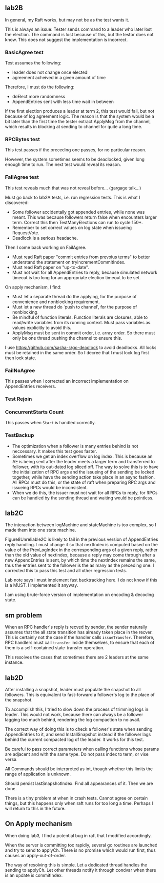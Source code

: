## lab2B

In general, my Raft works, but may not be as the test wants it.

This is always an issue: Tester sends command to a leader who later lost the election. The command is lost because of this, but the testor does not know. This does not suggest the implementation is incorrect.

### BasicAgree test

Test assumes the following:

- leader does not change once elected
- agreement acheived in a given amount of time

Therefore, I must do the following:

- doElect more randomness
- AppendEntries sent with less time wait in between

If the first election produces a leader at term 2, this test would fail, but not because of log agreement logic. The reason is that the system would be a bit later than the first time the tester extract ApplyMsg from the channel, which results in blocking at sending to channel for quite a long time. 

### RPCBytes test

This test passes if the preceding one passes, for no particular reason.

However, the system sometimes seems to be deadlocked, given long enough time to run. The next test would reveal its reason.

### FailAgree test

This test reveals much that was not reveal before... (gargage talk...)

Must go back to lab2A tests, i.e. run regression tests. This is what I discovered:

- Some follower accidentally got appended entries, while none was meant. This was because followers return false when encounters larger term. Correct this then TestManyElections can run to cycle 150+.
- Remember to set correct values on log state when issueing RequestVote.
- Deadlock is a serious headache.

Then I come back working on FailAgree. 

- Must read Raft paper "commit entries from prevoius terms" to better understand the statement on tryIncrementCommitIndex.
- Must read Raft paper on "up-to-date".
- Must not wait for all AppendEntries to reply, because simulated network timeout is too long for an appropriate election timeout to be set.

On apply mechanism, I find:

- Must let a separate thread do the applying, for the purpose of convenience and nonblocking requirement.
- Must let a new thread do 'push to channel', for the purpose of nonblocking.
- Be mindful of function literals. Function literals are closures, able to read/write variables from its running context. Must pass variables as values explicitly to avoid this.
- ApplyMsg must be sent in commit order, i.e. array order. So there must only be one thread pushing the channel to ensure this.

I use https://github.com/sasha-s/go-deadlock to avoid deadlocks. All locks must be retained in the same order. So I decree that I must lock log first then lock state.

### FailNoAgree

This passes when I corrected an incorrect implementation on AppendEntries receivers.

### Test Rejoin


### ConcurrentStarts Count

This passes when `Start` is handled correctly. 

### TestBackup

- The optimization when a follower is many entries behind is not neccessary. It makes this test goes faster.
- Sometimes we get an index overflow on log index. This is because an AE is being sent after the leader meets a larger term and transferred to follower, with its out-dated log sliced off. The way to solve this is to have the initialization of RPC args and the issueing of the sending be locked together, while have the sending action take place in an async fashion. All RPCs must do this, or the state of raft when preparing RPC args and issueing RPCs would be inconsistent.
- When we do this, the issuer must not wait for all RPCs to reply, for RPCs can be handled by the sending thread and waiting would be pointless.

## lab2C

The interaction between logMachine and stateMachine is too complex, so I made them into one state machine.

Figure8Unreliable2C is likely to fail in the previous version of AppendEntries reply handling. I must change it so that nextIndex is computed based on the value of the PrevLogIndex in the corresponding args of a given reply, rather than the old value of nextIndex, because a reply may come through after a new AppendEntries is sent, by which time the nextIndex remains the same, thus the entries sent to the follower is the as many as the preceding one. I corrected this to pass this test and all other regression tests.

Lab note says I must implement fast backtracking here. I do not know if this is a MUST. I implemented it anyway.

I am using brute-force version of implementation on encoding & decoding state.

## sm problem

When an RPC handler's reply is recved by sender, the sender naturally assumes that the all state transition has already taken place in the recver. This is certainly not the case if the handler calls `issueTransfer`. Therefore, RPC handlers must call `transfer` inside themselves, to ensure that each of them is a self-contained state-transfer operation.

This resolves the cases that sometimes there are 2 leaders at the same instance.

## lab2D

After installing a snapshot, leader must populate the snapshot to all followers. This is equivalent to fast-forward a follower's log to the place of the snapshot.

To accomplish this, I tried to slow down the process of trimming logs in leader. This would not work, because there can always be a follower lagging too much behind, rendering the log compaction to no avail.

The correct way of doing this is to check a follower's state when sending AppendEntries to it, and send InstallSnapshot instead if the follower lags behind the current compacted log of the leader. It works for this test.

Be careful to pass correct parameters when calling functions whose params are adjacent and with the same type. Do not pass index to term, or vise versa.

All Commands should be interpreted as int, though whether this limits the range of application is unknown.

Should persist lastSnapshotIndex. Find all appearances of it. Then we are done.

There is a tiny problem at when in crash tests. Cannot agree on certain things, but this happens only when raft runs for too long a time. Perhaps I will return to this in the future.

## On Apply mechanism

When doing lab3, I find a potential bug in raft that I modified accordingly.

When the server is committing too rapidly, several go routines are launched and try to send to applyCh. There is no promise which would run first, thus causes an apply-out-of-order.

The way of resolving this is simple. Let a dedicated thread handles the sending to applyCh. Let other threads notify it through condvar when there is an update is commitIndex.
